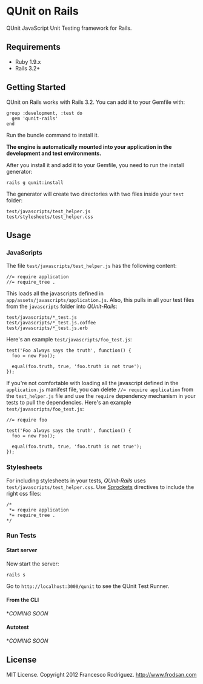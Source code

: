 # QUnit on Rails

QUnit JavaScript Unit Testing framework for Rails.

## Requirements

* Ruby 1.9.x
* Rails 3.2+

## Getting Started

QUnit on Rails works with Rails 3.2.  You can add it to your Gemfile with:

    group :development, :test do
      gem 'qunit-rails'
    end

Run the bundle command to install it.

**The engine is automatically mounted into your application in the development
and test environments.**

After you install it and add it to your Gemfile, you need to run the install
generator:

    rails g qunit:install

The generator will create two directories with two files inside your `test` folder:

    test/javascripts/test_helper.js
    test/stylesheets/test_helper.css

## Usage

### JavaScripts

The file `test/javascripts/test_helper.js` has the following content:

    //= require application
    //= require_tree .

This loads all the javascripts defined in `app/assets/javascripts/application.js`.
Also, this pulls in all your test files from the `javascripts` folder into
*QUnit-Rails*:

    test/javascripts/*_test.js
    test/javascripts/*_test.js.coffee
    test/javascripts/*_test.js.erb

Here's an example `test/javascripts/foo_test.js`:

    test('Foo always says the truth', function() {
      foo = new Foo();

      equal(foo.truth, true, 'foo.truth is not true');
    });

If you're not comfortable with loading all the javascript defined in the
`application.js` manifest file, you can delete `//= require application`
from the `test_helper.js` file and use the `require` dependency mechanism
in your tests to pull the dependencies. Here's an example
`test/javascripts/foo_test.js`:

    //= require foo

    test('Foo always says the truth', function() {
      foo = new Foo();

      equal(foo.truth, true, 'foo.truth is not true');
    });

### Stylesheets

For including stylesheets in your tests, *QUnit-Rails* uses
`test/javascripts/test_helper.css`. Use [Sprockets](https://github.com/sstephenson/sprockets)
directives to include the right css files:

    /*
     *= require application
     *= require_tree .
    */

### Run Tests

#### Start server

Now start the server:

    rails s

Go to `http://localhost:3000/qunit` to see the QUnit Test Runner.

#### From the CLI

**COMING SOON*

#### Autotest

**COMING SOON*

## License

MIT License. Copyright 2012 Francesco Rodriguez. <http://www.frodsan.com>
